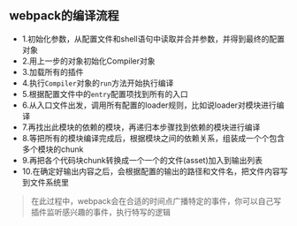 ## webpack的编译流程
- 1.初始化参数，从配置文件和shell语句中读取并合并参数，并得到最终的配置对象
- 2.用上一步的对象初始化Compiler对象
- 3.加载所有的插件
- 4.执行`Compiler`对象的`run`方法开始执行编译 
- 5.根据配置文件中的`entry`配置项找到所有的入口
- 6.从入口文件出发，调用所有配置的loader规则，比如说loader对模块进行编译 
- 7.再找出此模块的依赖的模块，再递归本步骤找到依赖的模块进行编译 
- 8.等把所有的模块编译完成后，根据模块之间的依赖关系，组装成一个个包含多个模块的chunk
- 9.再把各个代码块chunk转换成一个一个的文件(asset)加入到输出列表
- 10.在确定好输出内容之后，会根据配置的输出的路径和文件名，把文件内容写到文件系统里

> 在此过程中，webpack会在合适的时间点广播特定的事件，你可以自己写插件监听感兴趣的事件，执行特写的逻辑
